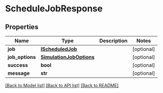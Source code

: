 # ScheduleJobResponse

## Properties
Name | Type | Description | Notes
------------ | ------------- | ------------- | -------------
**job** | [**IScheduledJob**](IScheduledJob.md) |  | [optional] 
**job_options** | [**SimulationJobOptions**](SimulationJobOptions.md) |  | [optional] 
**success** | **bool** |  | [optional] 
**message** | **str** |  | [optional] 

[[Back to Model list]](../README.md#documentation-for-models) [[Back to API list]](../README.md#documentation-for-api-endpoints) [[Back to README]](../README.md)

